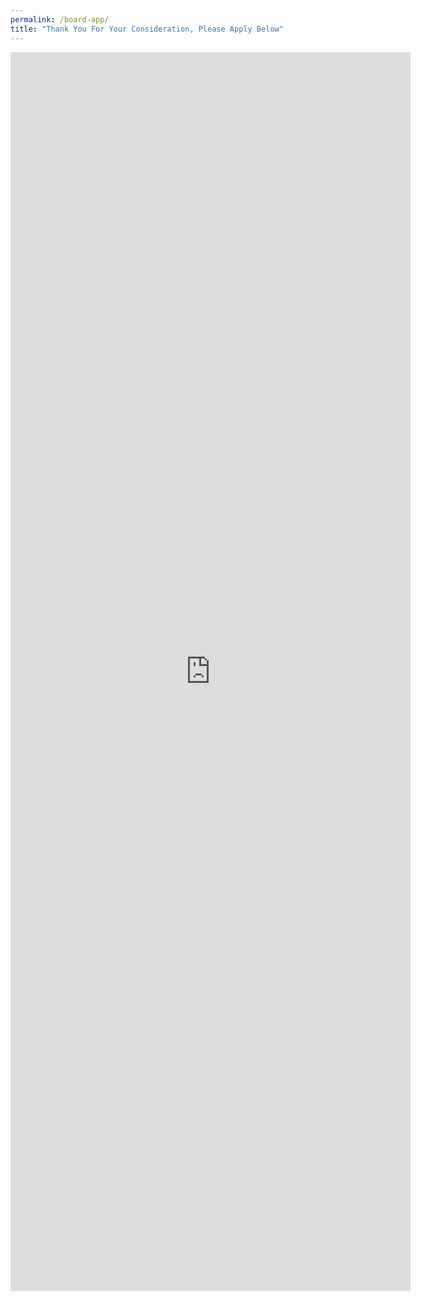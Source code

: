 ```yaml
---
permalink: /board-app/
title: "Thank You For Your Consideration, Please Apply Below"
---
```


<iframe src="https://docs.google.com/forms/d/e/1FAIpQLSc0Pj5z_OkO5SkjWi8jH2iyhtAc7Y6epPmPq6MrngoglqHQqA/viewform?embedded=true" width="640" height="1982" frameborder="0" marginheight="0" marginwidth="0">Loading…</iframe>
